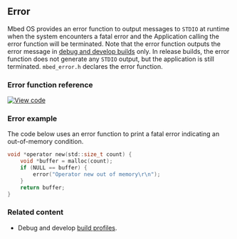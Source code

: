 ## Error

Mbed OS provides an error function to output messages to `STDIO` at runtime when the system encounters a fatal error and the Application calling the error function will be terminated. Note that the error function outputs the error message in [debug and develop builds](/docs/v5.8/tools/build-profiles.html) only. In release builds, the error function does not generate any `STDIO` output, but the application is still terminated. `mbed_error.h` declares the error function.

### Error function reference

[![View code](https://www.mbed.com/embed/?type=library)](https://os.mbed.com/docs/v5.8/mbed-os-api-doxy/mbed__error_8h_source.html)

### Error example

The code below uses an error function to print a fatal error indicating an out-of-memory condition.

```C
void *operator new(std::size_t count) {
    void *buffer = malloc(count);
    if (NULL == buffer) {
        error("Operator new out of memory\r\n");
    }
    return buffer;
}
```

### Related content

- Debug and develop [build profiles](/docs/v5.8/tools/build-profiles.html).
